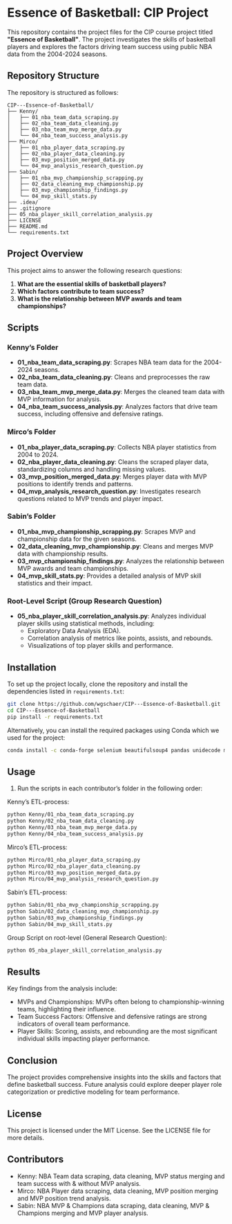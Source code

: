 # Essence of Basketball: CIP Project

This repository contains the project files for the CIP course project titled **"Essence of Basketball"**. The project
investigates the skills of basketball players and explores the factors driving team success using public NBA data from
the 2004-2024 seasons.

## Repository Structure

The repository is structured as follows:

```
CIP---Essence-of-Basketball/
├── Kenny/
│   ├── 01_nba_team_data_scraping.py
│   ├── 02_nba_team_data_cleaning.py
│   ├── 03_nba_team_mvp_merge_data.py
│   └── 04_nba_team_success_analysis.py
├── Mirco/
│   ├── 01_nba_player_data_scraping.py
│   ├── 02_nba_player_data_cleaning.py
│   ├── 03_mvp_position_merged_data.py
│   └── 04_mvp_analysis_research_question.py
├── Sabin/
│   ├── 01_nba_mvp_championship_scrapping.py
│   ├── 02_data_cleaning_mvp_championship.py
│   ├── 03_mvp_championship_findings.py
│   └── 04_mvp_skill_stats.py
├── .idea/
├── .gitignore
├── 05_nba_player_skill_correlation_analysis.py
├── LICENSE
├── README.md
└── requirements.txt
```

## Project Overview

This project aims to answer the following research questions:

1. **What are the essential skills of basketball players?**
2. **Which factors contribute to team success?**
3. **What is the relationship between MVP awards and team championships?**

## Scripts

### Kenny’s Folder

- **01_nba_team_data_scraping.py**: Scrapes NBA team data for the 2004-2024 seasons.
- **02_nba_team_data_cleaning.py**: Cleans and preprocesses the raw team data.
- **03_nba_team_mvp_merge_data.py**: Merges the cleaned team data with MVP information for analysis.
- **04_nba_team_success_analysis.py**: Analyzes factors that drive team success, including offensive and defensive
  ratings.

### Mirco’s Folder

- **01_nba_player_data_scraping.py**: Collects NBA player statistics from 2004 to 2024.
- **02_nba_player_data_cleaning.py**: Cleans the scraped player data, standardizing columns and handling missing values.
- **03_mvp_position_merged_data.py**: Merges player data with MVP positions to identify trends and patterns.
- **04_mvp_analysis_research_question.py**: Investigates research questions related to MVP trends and player impact.

### Sabin’s Folder

- **01_nba_mvp_championship_scrapping.py**: Scrapes MVP and championship data for the given seasons.
- **02_data_cleaning_mvp_championship.py**: Cleans and merges MVP data with championship results.
- **03_mvp_championship_findings.py**: Analyzes the relationship between MVP awards and team championships.
- **04_mvp_skill_stats.py**: Provides a detailed analysis of MVP skill statistics and their impact.

### Root-Level Script (Group Research Question)

- **05_nba_player_skill_correlation_analysis.py**: Analyzes individual player skills using statistical methods,
  including:
    - Exploratory Data Analysis (EDA).
    - Correlation analysis of metrics like points, assists, and rebounds.
    - Visualizations of top player skills and performance.

## Installation

To set up the project locally, clone the repository and install the dependencies listed in `requirements.txt`:

```bash
git clone https://github.com/wgschaer/CIP---Essence-of-Basketball.git
cd CIP---Essence-of-Basketball
pip install -r requirements.txt
```

Alternatively, you can install the required packages using Conda which we used for the project:

```bash
conda install -c conda-forge selenium beautifulsoup4 pandas unidecode matplotlib seaborn
```

## Usage

1. Run the scripts in each contributor’s folder in the following order:

Kenny’s ETL-process:

```bash
python Kenny/01_nba_team_data_scraping.py
python Kenny/02_nba_team_data_cleaning.py
python Kenny/03_nba_team_mvp_merge_data.py
python Kenny/04_nba_team_success_analysis.py
```

Mirco’s ETL-process:

```bash
python Mirco/01_nba_player_data_scraping.py
python Mirco/02_nba_player_data_cleaning.py
python Mirco/03_mvp_position_merged_data.py
python Mirco/04_mvp_analysis_research_question.py
```

Sabin’s ETL-process:

```bash
python Sabin/01_nba_mvp_championship_scrapping.py
python Sabin/02_data_cleaning_mvp_championship.py
python Sabin/03_mvp_championship_findings.py
python Sabin/04_mvp_skill_stats.py
```

Group Script on root-level (General Research Question):

```bash
python 05_nba_player_skill_correlation_analysis.py
```

## Results

Key findings from the analysis include:

- MVPs and Championships: MVPs often belong to championship-winning teams, highlighting their influence.
- Team Success Factors: Offensive and defensive ratings are strong indicators of overall team performance.
- Player Skills: Scoring, assists, and rebounding are the most significant individual skills impacting player
  performance.

## Conclusion

The project provides comprehensive insights into the skills and factors that define basketball success. Future analysis
could explore deeper player role categorization or predictive modeling for team performance.

## License

This project is licensed under the MIT License. See the LICENSE file for more details.

## Contributors

- Kenny: NBA Team data scraping, data cleaning, MVP status merging and team success with & without MVP analysis.
- Mirco: NBA Player data scraping, data cleaning, MVP position merging and MVP position trend analysis.
- Sabin: NBA MVP & Champions data scraping, data cleaning, MVP & Champions merging and MVP player analysis.